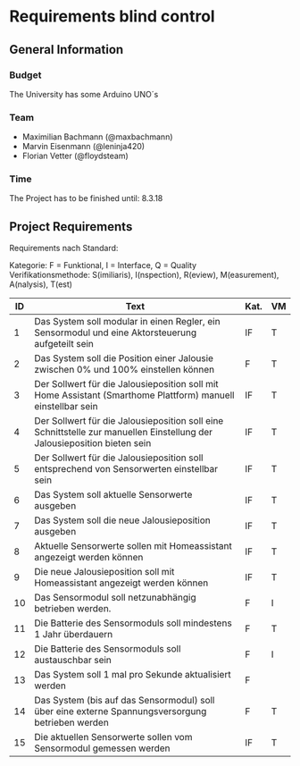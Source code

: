 # Requirements blind control

## General Information

### Budget
The University has some Arduino UNO´s

### Team
* Maximilian Bachmann (@maxbachmann)
* Marvin Eisenmann (@leninja420)
* Florian Vetter (@floydsteam)

### Time
The Project has to be finished until: 8.3.18


## Project Requirements

Requirements nach Standard:

Kategorie: F = Funktional, I = Interface, Q = Quality</br>
Verifikationsmethode: S(imiliaris), I(nspection), R(eview), M(easurement), A(nalysis), T(est)

|ID|Text        |Kat.|VM|
|--|-------------------------------------------------------------------------------------------------|----|--|
|1|Das System soll modular in einen Regler, ein Sensormodul und eine Aktorsteuerung aufgeteilt sein|IF|T|
|2|Das System soll die Position einer Jalousie zwischen 0% und 100% einstellen können|F|T|
|3|Der Sollwert für die Jalousieposition soll mit Home Assistant (Smarthome Plattform) manuell einstellbar sein|IF|T|
|4|Der Sollwert für die Jalousieposition soll eine Schnittstelle zur manuellen Einstellung der Jalousieposition bieten sein|IF|T|
|5|Der Sollwert für die Jalousieposition soll entsprechend von Sensorwerten einstellbar sein|IF|T|
|6|Das System soll aktuelle Sensorwerte ausgeben|IF|T|
|7|Das System soll die neue Jalousieposition ausgeben|IF|T|
|8|Aktuelle Sensorwerte sollen mit Homeassistant angezeigt werden können|IF|T|
|9|Die neue Jalousieposition soll mit Homeassistant angezeigt werden können|IF|T|
|10|Das Sensormodul soll netzunabhängig betrieben werden.|F|I|
|11|Die Batterie des Sensormoduls soll mindestens 1 Jahr überdauern|F|T|
|12|Die Batterie des Sensormoduls soll austauschbar sein|F|I|
|13|Das System soll 1 mal pro Sekunde aktualisiert werden|F||T|
|14|Das System (bis auf das Sensormodul) soll über eine externe Spannungsversorgung betrieben werden|F|T|
|15|Die aktuellen Sensorwerte sollen vom Sensormodul gemessen werden|IF|T|


